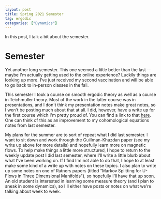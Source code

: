 ```yaml
---
layout: post
title: Spring 2021 Semester
tag: ergodic
categories: ["Dynamics"]
---
```


In this post, I talk a bit about the semester.

# Semester

Yet another long semester. This one seemed a little better than the last -- maybe I'm actually getting used to the online experience? Luckily things are looking up more. I've just received my second vaccination and will be able to go back to in-person classes in the fall.

This semester I took a course on smooth ergodic theory as well as a course in Teichmuller theory. Most of the work in the latter course was in presentations, and I don't think my presentation notes make great notes, so I won't be posting much about that at all. I did, however, have a write up for the first course which I'm pretty proud of. You can find a link to that [here](/files/dossier_finaldraft.pdf). One can think of this as an improvement to my cohomological equations notes from last semester.

My plans for the summer are to sort of repeat what I did last semester. I want to sit down and work through the Guillman-Khazdan paper (see my write up above for more details) and hopefully learn more on magnetic flows. To help make things a little more structured, I hope to return to the weekly update post I did last semester, where I'll write a little blurb about what I've been working on. If I find I'm not able to do that, I hope to at least make some kind of a write up with notes on these topics. I also plan to write up some notes on one of Ratners papers (titled "Markov Splitting for U-Flows in Three Dimensional Manifolds"), so hopefully I'll have that up soon. An old student is interested in learning some measure theory (and I plan to sneak in some dynamics), so I'll either have posts or notes on what we're talking about week to week.
